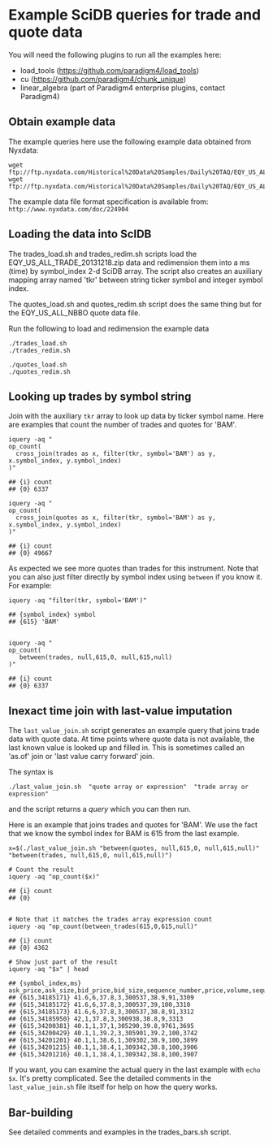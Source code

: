 # Example SciDB queries for trade and quote data

You will need the following plugins to run all the examples here:

* load_tools (https://github.com/paradigm4/load_tools)
* cu (https://github.com/paradigm4/chunk_unique)
* linear_algebra (part of Paradigm4 enterprise plugins, contact Paradigm4)

## Obtain example data

The example queries here use the following example data obtained from Nyxdata:

```
wget ftp://ftp.nyxdata.com/Historical%20Data%20Samples/Daily%20TAQ/EQY_US_ALL_NBBO_20131218.zip
wget ftp://ftp.nyxdata.com/Historical%20Data%20Samples/Daily%20TAQ/EQY_US_ALL_TRADE_20131218.zip
```

The example data file format specification is available from:
`http://www.nyxdata.com/doc/224904`


## Loading the data into ScIDB

The trades_load.sh and trades_redim.sh scripts load the
EQY_US_ALL_TRADE_20131218.zip data and redimension them into a ms (time) by
symbol_index 2-d SciDB array. The script also creates an auxiliary mapping
array named 'tkr' between string ticker symbol and integer symbol index.

The quotes_load.sh and quotes_redim.sh script does the same thing but for the
EQY_US_ALL_NBBO quote data file.

Run the following to load and redimension the example data

```
./trades_load.sh
./trades_redim.sh

./quotes_load.sh
./quotes_redim.sh
```

## Looking up trades by symbol string

Join with the auxiliary `tkr` array to look up data by ticker symbol name.
Here are examples that count the number of trades and quotes for 'BAM'.

```
iquery -aq "
op_count(
  cross_join(trades as x, filter(tkr, symbol='BAM') as y, x.symbol_index, y.symbol_index)
)"

## {i} count
## {0} 6337

iquery -aq "
op_count(
  cross_join(quotes as x, filter(tkr, symbol='BAM') as y, x.symbol_index, y.symbol_index)
)"

## {i} count
## {0} 49667
```

As expected we see more quotes than trades for this instrument. Note that you can
also just filter directly by symbol index using `between` if you know it. For example:

```
iquery -aq "filter(tkr, symbol='BAM')"

## {symbol_index} symbol
## {615} 'BAM'


iquery -aq "
op_count(
   between(trades, null,615,0, null,615,null)
)"

## {i} count
## {0} 6337
```

## Inexact time join with last-value imputation

The `last_value_join.sh` script generates an example query that joins trade
data with quote data. At time points where quote data is not available, the
last known value is looked up and filled in. This is sometimes called an
'as.of' join or 'last value carry forward' join.

The syntax is
```
./last_value_join.sh  "quote array or expression"  "trade array or expression"
```
and the script returns a _query_ which you can then run.

Here is an example that joins trades and quotes for 'BAM'. We use the fact
that we know the symbol index for BAM is 615 from the last example.

```
x=$(./last_value_join.sh "between(quotes, null,615,0, null,615,null)" "between(trades, null,615,0, null,615,null)")

# Count the result
iquery -aq "op_count($x)"

## {i} count
## {0} 


# Note that it matches the trades array expression count
iquery -aq "op_count(between_trades(615,0,615,null)"

## {i} count
## {0} 4362

# Show just part of the result
iquery -aq "$x" | head

## {symbol_index,ms} ask_price,ask_size,bid_price,bid_size,sequence_number,price,volume,sequence_number
## {615,34185171} 41.6,6,37.8,3,300537,38.9,91,3309
## {615,34185172} 41.6,6,37.8,3,300537,39,100,3310
## {615,34185173} 41.6,6,37.8,3,300537,38.8,91,3312
## {615,34185950} 42,1,37.8,3,300938,38.8,9,3313
## {615,34200381} 40.1,1,37,1,305290,39.8,9761,3695
## {615,34200429} 40.1,1,39.2,3,305901,39.2,100,3742
## {615,34201201} 40.1,1,38.6,1,309302,38.9,100,3899
## {615,34201215} 40.1,1,38.4,1,309342,38.8,100,3906
## {615,34201216} 40.1,1,38.4,1,309342,38.8,100,3907
```

If you want, you can examine the actual query in the last example with `echo $x`. It's pretty complicated.
See the detailed comments in the `last_value_join.sh` file itself for help on how the query works.


## Bar-building

See detailed comments and examples in the trades_bars.sh script.
